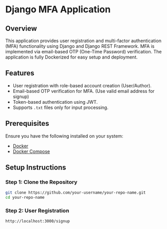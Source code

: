 # Django MFA Application

## Overview
This application provides user registration and multi-factor authentication (MFA) functionality using Django and Django REST Framework. MFA is implemented via email-based OTP (One-Time Password) verification. The application is fully Dockerized for easy setup and deployment.

## Features
- User registration with role-based account creation (User/Author).
- Email-based OTP verification for MFA. (Use valid email address for signup)
- Token-based authentication using JWT.
- Supports `.txt` files only for input processing.

## Prerequisites
Ensure you have the following installed on your system:
- [Docker](https://www.docker.com/)
- [Docker Compose](https://docs.docker.com/compose/)

## Setup Instructions

### Step 1: Clone the Repository
```bash
git clone https://github.com/your-username/your-repo-name.git
cd your-repo-name
```

### Step 2: User Registration
```bash
http://localhost:3000/signup
